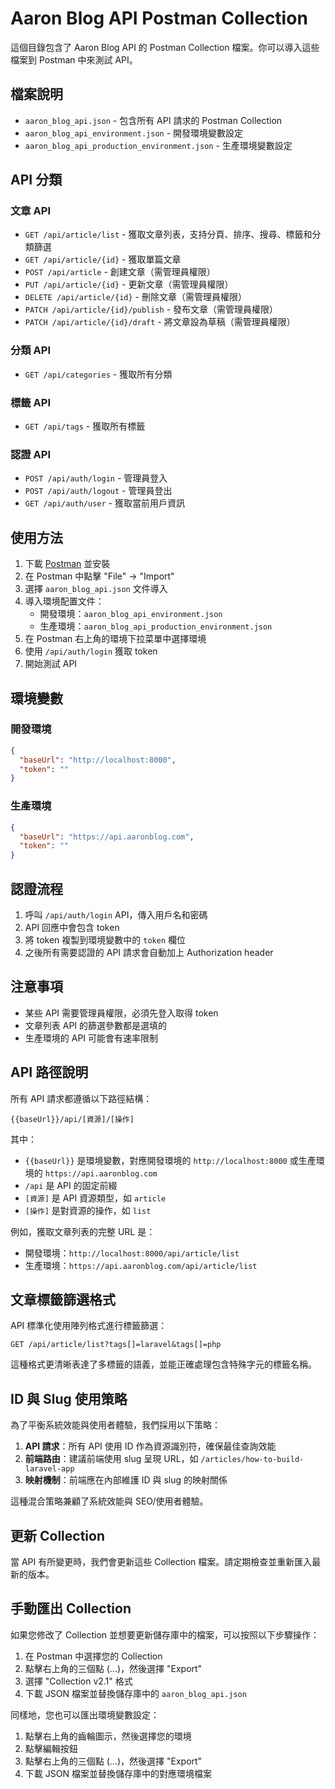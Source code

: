 # Aaron Blog API Postman Collection

這個目錄包含了 Aaron Blog API 的 Postman Collection 檔案。你可以導入這些檔案到 Postman 中來測試 API。

## 檔案說明

- `aaron_blog_api.json` - 包含所有 API 請求的 Postman Collection
- `aaron_blog_api_environment.json` - 開發環境變數設定
- `aaron_blog_api_production_environment.json` - 生產環境變數設定

## API 分類

### 文章 API

- `GET /api/article/list` - 獲取文章列表，支持分頁、排序、搜尋、標籤和分類篩選
- `GET /api/article/{id}` - 獲取單篇文章
- `POST /api/article` - 創建文章（需管理員權限）
- `PUT /api/article/{id}` - 更新文章（需管理員權限）
- `DELETE /api/article/{id}` - 刪除文章（需管理員權限）
- `PATCH /api/article/{id}/publish` - 發布文章（需管理員權限）
- `PATCH /api/article/{id}/draft` - 將文章設為草稿（需管理員權限）

### 分類 API
- `GET /api/categories` - 獲取所有分類

### 標籤 API
- `GET /api/tags` - 獲取所有標籤

### 認證 API

- `POST /api/auth/login` - 管理員登入
- `POST /api/auth/logout` - 管理員登出
- `GET /api/auth/user` - 獲取當前用戶資訊

## 使用方法

1. 下載 [Postman](https://www.postman.com/downloads/) 並安裝
2. 在 Postman 中點擊 "File" -> "Import"
3. 選擇 `aaron_blog_api.json` 文件導入
4. 導入環境配置文件：
   - 開發環境：`aaron_blog_api_environment.json`
   - 生產環境：`aaron_blog_api_production_environment.json`
5. 在 Postman 右上角的環境下拉菜單中選擇環境
6. 使用 `/api/auth/login` 獲取 token
7. 開始測試 API

## 環境變數

### 開發環境

```json
{
  "baseUrl": "http://localhost:8000",
  "token": ""
}
```

### 生產環境

```json
{
  "baseUrl": "https://api.aaronblog.com",
  "token": ""
}
```

## 認證流程

1. 呼叫 `/api/auth/login` API，傳入用戶名和密碼
2. API 回應中會包含 token
3. 將 token 複製到環境變數中的 `token` 欄位
4. 之後所有需要認證的 API 請求會自動加上 Authorization header

## 注意事項

- 某些 API 需要管理員權限，必須先登入取得 token
- 文章列表 API 的篩選參數都是選填的
- 生產環境的 API 可能會有速率限制

## API 路徑說明

所有 API 請求都遵循以下路徑結構：

```
{{baseUrl}}/api/[資源]/[操作]
```

其中：
- `{{baseUrl}}` 是環境變數，對應開發環境的 `http://localhost:8000` 或生產環境的 `https://api.aaronblog.com`
- `/api` 是 API 的固定前綴
- `[資源]` 是 API 資源類型，如 `article`
- `[操作]` 是對資源的操作，如 `list`

例如，獲取文章列表的完整 URL 是：
- 開發環境：`http://localhost:8000/api/article/list`
- 生產環境：`https://api.aaronblog.com/api/article/list`

## 文章標籤篩選格式

API 標準化使用陣列格式進行標籤篩選：

```
GET /api/article/list?tags[]=laravel&tags[]=php
```

這種格式更清晰表達了多標籤的語義，並能正確處理包含特殊字元的標籤名稱。

## ID 與 Slug 使用策略

為了平衡系統效能與使用者體驗，我們採用以下策略：

1. **API 請求**：所有 API 使用 ID 作為資源識別符，確保最佳查詢效能
2. **前端路由**：建議前端使用 slug 呈現 URL，如 `/articles/how-to-build-laravel-app`
3. **映射機制**：前端應在內部維護 ID 與 slug 的映射關係

這種混合策略兼顧了系統效能與 SEO/使用者體驗。

## 更新 Collection

當 API 有所變更時，我們會更新這些 Collection 檔案。請定期檢查並重新匯入最新的版本。

## 手動匯出 Collection

如果您修改了 Collection 並想要更新儲存庫中的檔案，可以按照以下步驟操作：

1. 在 Postman 中選擇您的 Collection
2. 點擊右上角的三個點 (...)，然後選擇 "Export"
3. 選擇 "Collection v2.1" 格式
4. 下載 JSON 檔案並替換儲存庫中的 `aaron_blog_api.json`

同樣地，您也可以匯出環境變數設定：

1. 點擊右上角的齒輪圖示，然後選擇您的環境
2. 點擊編輯按鈕
3. 點擊右上角的三個點 (...)，然後選擇 "Export"
4. 下載 JSON 檔案並替換儲存庫中的對應環境檔案 